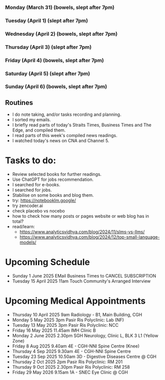 ### Monday (March 31) (bowels, slept after 7pm)


### Tuesday (April 1) (slept after 7pm)


### Wednesday (April 2) (bowels, slept after 7pm)


### Thursday (April 3) (slept after 7pm)


### Friday (April 4) (bowels, slept after 7pm)


### Saturday (April 5) (slept after 7pm)


### Sunday (April 6) (bowels, slept after 7pm)





## Routines
- I do note taking, and/or tasks recording and planning.
- I sorted my emails.
- I briefly read parts of today's Straits Times, Business Times and The Edge, and compiled them.
- I read parts of this week's compiled news readings.
- I watched today's news on CNA and Channel 5.

# Tasks to do:
- Review selected books for further readings.
- Use ChatGPT for jobs recommendation.
- I searched for e-books.
- I searched for jobs.
- Stabilise on some books and blog them.
- try: https://notebooklm.google/
- try zencoder.ai
- check placebo vs nocebo
- how to check how many posts or pages website or web blog has in total?
- read/learn:
    - https://www.analyticsvidhya.com/blog/2024/11/slms-vs-llms/
    - https://www.analyticsvidhya.com/blog/2024/12/top-small-language-models/

# Upcoming Schedule
- Sunday 1 June 2025 EMail Business Times to CANCEL SUBSCRIPTION
- Tuesday 15 April 2025 11am Touch Community's Arranged Interview

# Upcoming Medical Appointments
- Thursday 10 April 2025 9am Radiology - B1, Main Building, CGH
- Monday 5 May 2025 3pm Pasir Ris Polyclinic: Lab (NF)
- Tuesday 13 May 2025 3pm Pasir Ris Polyclinic: NCC
- Friday 16 May 2025 11.45am IMH Clinic B
- Monday 2 June 2025 2.30pm SGH Neurology, Clinic L, BLK 3 L1 (Yellow Zone)
- Friday 8 Aug 2025 9.40am 4E - CGH-NNI Spine Centre (Knee)
- Thursday 4 Sep 2025 9.30am 4E - CGH-NNI Spine Centre
- Tuesday 23 Sep 2025 10.50am 3D - Digestive Diseases Centre @ CGH
- Thursday 2 Oct 2025 2pm Pasir Ris Polyclinic: RM 201
- Thursday 9 Oct 2025 2.30pm Pasir Ris Polyclinic: RM 258
- Friday 29 May 2026 9.15am 1A - SNEC Eye Clinic @ CGH
